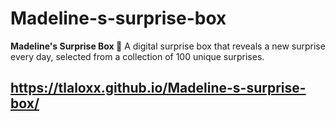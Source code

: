 # Madeline-s-surprise-box
**Madeline's Surprise Box 🎁**   A digital surprise box that reveals a new surprise every day, selected from a collection of 100 unique surprises. 

## https://tlaloxx.github.io/Madeline-s-surprise-box/
